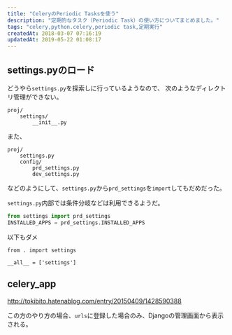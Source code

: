 ```yaml
---
title: "CeleryのPeriodic Tasksを使う"
description: "定期的なタスク（Periodic Task）の使い方についてまとめました。"
tags: "celery,python.celery,periodic task,定期実行"
createdAt: 2018-03-07 07:16:19
updatedAt: 2019-05-22 01:08:17
---
```


## settings.pyのロード

どうやら`settings.py`を探索しに行っているようなので、
次のようなディレクトリ管理ができない。

```
proj/
    settings/
        __init__.py
```

また、

```
proj/
    settings.py
    config/
        prd_settings.py
        dev_settings.py
```

などのようにして、`settings.py`から`prd_settings`を`import`してもだめだった。

`settings.py`内部では条件分岐などは利用できるようだ。

```python
from settings import prd_settings
INSTALLED_APPS = prd_settings.INSTALLED_APPS
```

以下もダメ

```
from . import settings

__all__ = ['settings']
```

## celery_app

<http://tokibito.hatenablog.com/entry/20150409/1428590388>

この方のやり方の場合、`urls`に登録した場合のみ、Djangoの管理画面から表示される。







